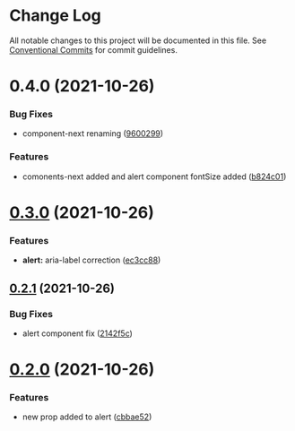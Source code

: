 # Change Log

All notable changes to this project will be documented in this file.
See [Conventional Commits](https://conventionalcommits.org) for commit guidelines.

# 0.4.0 (2021-10-26)


### Bug Fixes

* component-next renaming ([9600299](https://github.com/oak93/lerna-ga-demo/commit/96002991b65a57ebe94f8afb5c4237eee49a4c39))


### Features

* comonents-next added and alert component fontSize added ([b824c01](https://github.com/oak93/lerna-ga-demo/commit/b824c01512f8a71e5ef67e10ef1041fecf25e198))





# [0.3.0](https://github.com/oak93/lerna-ga-demo/compare/@oakspace/components@0.2.1...@oakspace/components@0.3.0) (2021-10-26)


### Features

* **alert:** aria-label correction ([ec3cc88](https://github.com/oak93/lerna-ga-demo/commit/ec3cc8821dbc3588c33941628dded6aed1a93a48))





## [0.2.1](https://github.com/oak93/lerna-ga-demo/compare/@oakspace/components@0.2.0...@oakspace/components@0.2.1) (2021-10-26)


### Bug Fixes

* alert component fix ([2142f5c](https://github.com/oak93/lerna-ga-demo/commit/2142f5c715c5253f23441a9f869570dc954be72b))





# [0.2.0](https://github.com/oak93/lerna-ga-demo/compare/@oakspace/components@0.1.4...@oakspace/components@0.2.0) (2021-10-26)


### Features

* new prop added to alert ([cbbae52](https://github.com/oak93/lerna-ga-demo/commit/cbbae522ff989e66241c8378f553afec1b0020df))
